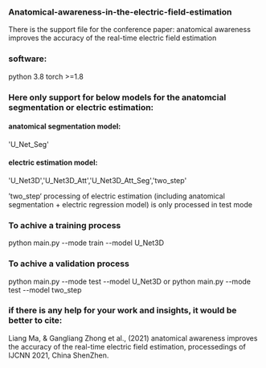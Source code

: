 ### Anatomical-awareness-in-the-electric-field-estimation
There is the support file for the conference paper: anatomical awareness improves the accuracy of the real-time electric field estimation

### software:
python 3.8
torch >=1.8


### Here only support for below models for the anatomcial segmentation or electric estimation:

#### anatomical segmentation model:
'U_Net_Seg'

#### electric estimation model:
'U_Net3D','U_Net3D_Att','U_Net3D_Att_Seg','two_step'

’two_step‘ processing of electric estimation (including anatomical segmentation + electric regression model) is only processed in test mode


### To achive a training process
python main.py --mode train --model U_Net3D

### To achive a validation process
python main.py --mode test --model U_Net3D
or
python main.py --mode test --model two_step

### if there is any help for your work and insights, it would be better to cite:

Liang Ma, & Gangliang Zhong et al., (2021) anatomical awareness improves the accuracy of the real-time electric field estimation, processedings of IJCNN 2021, China ShenZhen.
